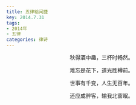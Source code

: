 ```yaml
---
title: 五律給闻捷
key: 2014.7.31
tags: 
- 2014年 
- 五律
categories: 律诗
---
```


<p align="center">秋得酒中趣，三杯时畅然。
</p>
<p align="center">难忘是花下，道光胜樽前。
</p>
<p align="center">世事有千变，人生无百年。
</p>
<p align="center">还应成醉客，输我北窗眠。
</p>
